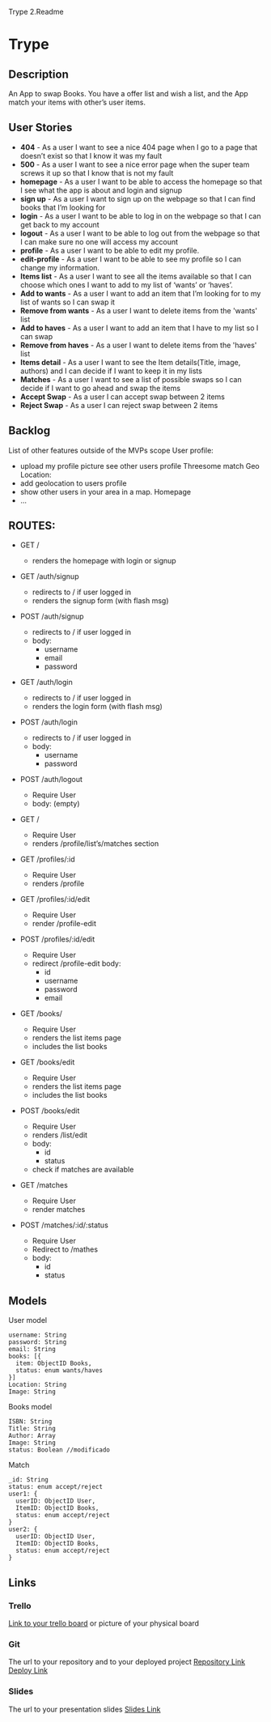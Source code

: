 <!-- Project M2
User Stories
As a User I want to signup so I can use the app
As a User I want to Login so I can use the app
As a User I want go to home page I can see the all routes.
As a User I want to Logout so I can go out the app
As a User I want to create items so I can can have more items in my offer list
As a User I want to update items so I can update my item in the list offer
As a User I want to delete items so I can delete my item in the list offer
As a User I want to have a offer list of VG so I can have match 
As a User I want to have a wish list so I can can have match
As a User I want update my profile to change the password or username or location -->
Trype
2.Readme
# Trype
## Description
An App to swap Books. You have a offer list and wish a list, and the App match your items with other’s user items.
 
## User Stories
- **404** - As a user I want to see a nice 404 page when I go to a page that doesn’t exist so that I know it was my fault 
- **500** - As a user I want to see a nice error page when the super team screws it up so that I know that is not my fault
- **homepage** - As a user I want to be able to access the homepage so that I see what the app is about and login and signup
- **sign up** - As a user I want to sign up on the webpage so that I can find books that I’m looking for
- **login** - As a user I want to be able to log in on the webpage so that I can get back to my account
- **logout** - As a user I want to be able to log out from the webpage so that I can make sure no one will access my account
- **profile** - As a user I want to be able to edit my profile.
- **edit-profile** - As a user I want to be able to see my profile so I can change my information.
- **Items list** - As a user I want to see all the items available so that I can choose which ones I want to add to my list of ‘wants’ or ‘haves’.
- **Add to wants** - As a user I want to add an item that I’m looking for to my list of wants so I can swap it
- **Remove from wants** - As a user I want to delete items from the 'wants' list
- **Add to haves** - As a user I want to add an item that I have to my list so I can swap
- **Remove from haves** - As a user I want to delete items from the 'haves' list
- **Items detail** - As a user I want to see the Item details(Title, image, authors) and I can decide if I want to keep it in my lists
- **Matches** - As a user I want to see a list of possible swaps so I can decide if I want to go ahead and swap the items
- **Accept Swap** - As a user I can accept swap between 2 items
- **Reject Swap** - As a user I can reject swap between 2 items
## Backlog
List of other features outside of the MVPs scope
User profile:
- upload my profile picture
see other users profile
Threesome match
Geo Location:
- add geolocation to users profile
- show other users in your area in a map.
Homepage
- ...
## ROUTES:
- GET / 
  - renders the homepage with login or signup
- GET /auth/signup
  - redirects to / if user logged in
  - renders the signup form (with flash msg)
- POST /auth/signup
  - redirects to / if user logged in
  - body:
    - username
    - email
    - password
- GET /auth/login
  - redirects to / if user logged in
  - renders the login form (with flash msg)
- POST /auth/login
  - redirects to / if user logged in
  - body:
    - username
    - password
- POST /auth/logout
  - Require User
  - body: (empty)
- GET /
  - Require User
  - renders /profile/list’s/matches section
- GET /profiles/:id
  - Require User
  - renders /profile
  
- GET /profiles/:id/edit
  - Require User
  - render /profile-edit
- POST /profiles/:id/edit
  - Require User
  - redirect /profile-edit
  body: 
    - id
    - username
    - password
    - email
- GET /books/
  - Require User
  - renders the list items page
  - includes the list books
- GET /books/edit
  - Require User
  - renders the list items page
  - includes the list books
- POST /books/edit 
  - Require User
  - renders /list/edit
  - body: 
    - id
    - status
  - check if matches are available
- GET /matches
  - Require User
  - render matches
 
- POST /matches/:id/:status
  - Require User
  - Redirect to /mathes
  - body: 
    - id
    - status
  
## Models
User model
 
```
username: String
password: String
email: String
books: [{
  item: ObjectID Books,
  status: enum wants/haves
}]
Location: String
Image: String
```
Books model
```
ISBN: String
Title: String
Author: Array
Image: String
status: Boolean //modificado
``` 
Match
```
_id: String
status: enum accept/reject
user1: {
  userID: ObjectID User, 
  ItemID: ObjectID Books,
  status: enum accept/reject
}
user2: {
  userID: ObjectID User, 
  ItemID: ObjectID Books,
  status: enum accept/reject
}
```
## Links
### Trello
[Link to your trello board](https://trello.com) or picture of your physical board
### Git
The url to your repository and to your deployed project
[Repository Link](http://github.com)
[Deploy Link](http://heroku.com)
### Slides
The url to your presentation slides
[Slides Link](http://slides.com)